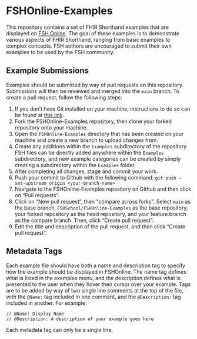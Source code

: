 # FSHOnline-Examples

This repository contains a set of FHIR Shorthand examples that are displayed on [FSH Online](https://fshschool.org/FSHOnline/). 
The goal of these examples is to demonstrate various aspects of FHIR Shorthand, ranging from basic examples to complex concepts. FSH authors are encouraged to submit their own examples to be used by the FSH community.

## Example Submissions
Examples should be submitted by way of pull requests on this repository. Submissions will then be reviewed and merged into the `main` branch. To create a pull request, follow the following steps:

1. If you don’t have Git installed on your machine, instructions to do so can be found at [this link](https://git-scm.com/downloads).
2. Fork the FSHOnline-Examples repository, then clone your forked repository onto your machine.
3. Open the `FSHOnline-Examples` directory that has been created on your machine and create a new branch to upload changes from.
4. Create any additions within the `Examples` subdirectory of the repository. FSH files can be directly added anywhere within the `Examples` subdirectory, and new example categories can be created by simply creating a subdirectory within the `Examples` folder. 
5. After completing all changes, stage and commit your work.
6. Push your commit to Github with the following command: `git push —set-upstream origin <your-branch-name>`
7. Navigate to the FSHOnline-Examples repository on Github and then click on “Pull requests”.
8. Click on “New pull request”, then "compare across forks". Select `main` as the base branch, `FSHSchool/FSHOnline-Examples` as the base repository, your forked repository as the head repository, and your feature branch as the compare branch. Then, click “Create pull request”.
9. Edit the title and description of the pull request, and then click “Create pull request”.

## Metadata Tags
Each example file should have both a name and description tag to specify how the example should be displayed in FSHOnline. The name tag defines what is listed in the examples menu, and the description defines what is presented to the user when they hover their cursor over your example. Tags are to be added by way of two single line comments at the top of the file, with the `@Name:` tag included in one comment, and the `@Description:` tag included in another. For example:
```
// @Name: Display Name
// @Description: A description of your example goes here  
```
Each metadata tag can only be a single line.
